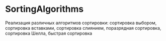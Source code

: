 # SortingAlgorithms
Реализация различных алгоритмов сортировки: сортировка выбором, сортировка вставками, сортировка слиянием, поразрядная сортировка, сортировка Шелла, быстрая сортировка
